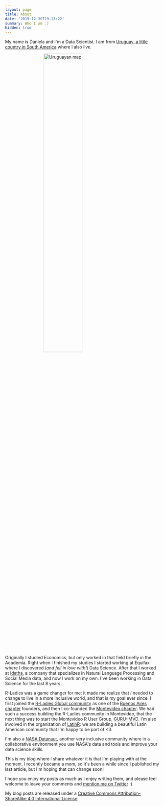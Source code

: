 ```yaml
---
layout: page
title: About
date: '2019-12-30T19:13:22'
summary: Who I am :)
hidden: true
---
```


My name is Daniela and I'm a Data Scientist. I am from [Uruguay, a little country in South America](https://en.wikipedia.org/wiki/Uruguay) where I also live. 

<img src="/mapContinentUru.jpeg" alt="Uruguayan map" style="float: center; width: 50%; margin-left: 25%; margin-right: 25%;">

Originally I studied Economics, but only worked in that field briefly in the Academia. Right when I finished my studies I started working at Equifax where I discovered (*and fell in love with!*) Data Science. After that I worked at [Idatha](http://www.idatha.com/), a company that specializes in Natural Language Processing and Social Media data, and now I work on my own. I've been working in Data Science for the last 8 years. 

R-Ladies was a game changer for me: it made me realize that *I* needed to change to live in a more inclusive world, and that is my goal ever since. I first joined the [R-Ladies Global community](https://rladies.org/) as one of the [Buenos Aires chapter](https://www.meetup.com/rladies-buenos-aires/) founders, and then I co-founded the [Montevideo chapter](https://www.meetup.com/rladies-montevideo/). We had such a success building the R-Ladies community in Montevideo, that the next thing was to start the Montevideo R User Group, [GURU::MVD](https://www.meetup.com/GURU-mvd/). I'm also involved in the organization of [LatinR](https://latin-r.com/en): we are building a beautiful Latin American community that I'm happy to be part of <3. 

I'm also a [NASA Datanaut](https://open.nasa.gov/explore/datanauts/), another very inclusive community where in a collaborative environment you use NASA's data and tools and improve your data science skills.

This is my blog where I share whatever it is that I'm playing with at the moment. I recently became a mom, so it's been a while since I published my last article, but I'm hoping that can change soon!

I hope you enjoy my posts as much as I enjoy writing them, and please feel welcome to leave your comments and [mention me on Twitter](https://twitter.com/intent/tweet?user_id=114258616) :) 

My blog posts are released under a [Creative Commons Attribution-ShareAlike 4.0 International License](https://creativecommons.org/licenses/by-sa/4.0/).


